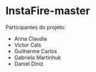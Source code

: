 # InstaFire-master

Participantes do projeto:
- Anna Claudia
- Victor Cals
- Guilherme Carlos
- Gabriela Martinhuk
- Daniel Diniz
